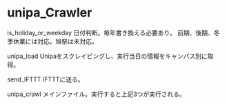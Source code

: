 # unipa_Crawler

is_holiday_or_weekday
日付判断。毎年書き換える必要あり。
前期、後期、冬季休業には対応。旭祭は未対応。

unipa_load
Unipaをスクレイピングし、実行当日の情報をキャンパス別に取得。

send_IFTTT
IFTTTに送る。

unipa_crawl
メインファイル。実行すると上記3つが実行される。
